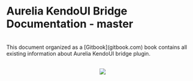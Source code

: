 # Aurelia KendoUI Bridge Documentation - master

<br>
This document organized as a [Gitbook](gitbook.com) book contains all existing information about Aurelia KendoUI bridge plugin.
<br>
<br>

<p align=center>
  <img src="https://cloud.githubusercontent.com/assets/2712405/15679959/cf31a6a0-2721-11e6-8ef5-89174beefc70.png"></img>
 <br><br>
</p>

